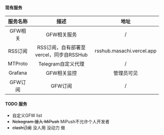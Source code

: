 #### 现有服务

|服务名称|描述|地址|
|:--:|:--:|:--:|
|GFW相关|GFW相关服务|/
|RSS订阅|RSS订阅，自有部署至vercel，同步自RSSHub|rsshub.masachi.vercel.app
|MTProto|Telegram自定义代理|/
|Grafana|GFW相关监控|管理员可见
|GFW订阅|GFW订阅|/


#### TODO 服务
- 自定义GFW list
- ~~Nekogram 接入 MiPush~~ MiPush不允许个人开发者
- ~~clash订阅~~ 没人用 没动力 做